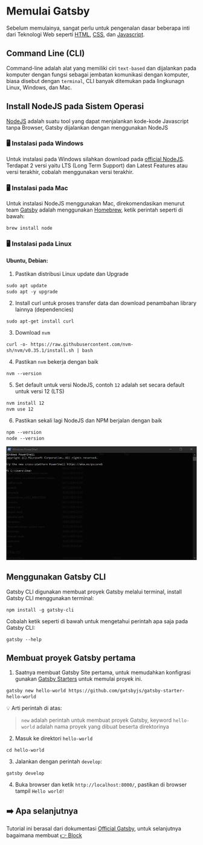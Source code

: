 # Memulai Gatsby

Sebelum memulainya, sangat perlu untuk pengenalan dasar beberapa inti dari Teknologi Web seperti [HTML](https://www.w3schools.com/html/), [CSS](https://www.w3schools.com/css/), dan [Javascript](https://www.w3schools.com/js/default.asp).

## Command Line (CLI)

Command-line adalah alat yang memiliki ciri `text-based` dan dijalankan pada komputer dengan fungsi sebagai jembatan komunikasi dengan komputer, biasa disebut dengan `terminal`, CLI banyak ditemukan pada lingkunagn Linux, Windows, dan Mac.

## Install NodeJS pada Sistem Operasi

[NodeJS](https://nodejs.org/en/) adalah suatu tool yang dapat menjalankan kode-kode Javascript tanpa Browser, Gatsby dijalankan dengan menggunakan NodeJS

### 🖥 Instalasi pada Windows

Untuk instalasi pada Windows silahkan download pada [official NodeJS](https://nodejs.org/en/). Terdapat 2 versi yaitu LTS (Long Term Support) dan Latest Features atau versi terakhir, cobalah menggunakan versi terakhir.

### 🖥 Instalasi pada Mac

Untuk instalasi NodeJS menggunakan Mac, direkomendasikan menurut team [Gatsby](https://www.gatsbyjs.org/tutorial/part-zero/) adalah menggunakan [Homebrew](https://brew.sh/), ketik perintah seperti di bawah:

```
brew install node
```

### 🖥 Instalasi pada Linux

#### Ubuntu, Debian:

1. Pastikan distribusi Linux update dan Upgrade

```
sudo apt update
sudo apt -y upgrade
```

2. Install curl untuk proses transfer data dan download penambahan library lainnya (dependencies)

```
sudo apt-get install curl
```

3. Download `nvm`

```
curl -o- https://raw.githubusercontent.com/nvm-sh/nvm/v0.35.1/install.sh | bash
```

4. Pastikan `nvm` bekerja dengan baik

```
nvm --version
```

5. Set default untuk versi NodeJS, contoh `12` adalah set secara default untuk versi 12 (LTS)

```
nvm install 12
nvm use 12
```

6. Pastikan sekali lagi NodeJS dan NPM berjalan dengan baik

```
npm --version
node --version
```

![](./assets/terminal-node.gif "Terminal")

## Menggunakan Gatsby CLI

Gatsby CLI digunakan membuat proyek Gatsby melalui terminal, install Gatsby CLI menggunakan terminal:

```
npm install -g gatsby-cli
```

Cobalah ketik seperti di bawah untuk mengetahui perintah apa saja pada Gatsby CLI:

```
gatsby --help
```

## Membuat proyek Gatsby pertama

1. Saatnya membuat Gatsby Site pertama, untuk memudahkan konfigrasi gunakan [Gatsby Starters](https://www.gatsbyjs.org/starters/) untuk memulai proyek ini.

```
gatsby new hello-world https://github.com/gatsbyjs/gatsby-starter-hello-world
```

💡 Arti perintah di atas:

> `new` adalah perintah untuk membuat proyek Gatsby, keyword `hello-world` adalah nama proyek yang dibuat beserta direktorinya

2. Masuk ke direktori `hello-world`

```
cd hello-world
```

3. Jalankan dengan perintah `develop`:

```
gatsby develop
```

4. Buka browser dan ketik `http://localhost:8000/`, pastikan di browser tampil `Hello world!`

## ➡️ Apa selanjutnya

Tutorial ini berasal dari dokumentasi [Official Gatsby](https://www.gatsbyjs.org/tutorial/part-zero/), untuk selanjutnya bagaimana membuat [👉 Block](https://github.com/GatsbyJS-Indonesia/dokumentasi/blob/master/1.%20Membuat%20Block/index.md)
